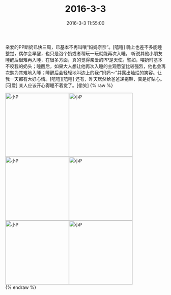 ﻿---
title: "2016-3-3"
date: 2016-3-3 11:55:00
tags: 文字
categories: 妈妈
---
亲爱的PP断奶已快三周，已基本不再叫嚷“妈妈奈奈”。[嘻嘻]
晚上也差不多能睡整觉，偶尔会早醒，也只是泡个奶或者稍玩一玩就能再次入睡。
听说其他小朋友睡醒后很难再入睡，在很多方面，真的觉得亲爱的PP是天使。譬如，喂奶时基本不咬我的奶头；睡醒后，如果大人想让他再次入睡的主观愿望比较强烈，他也会再次勉为其难地入睡；睡醒后会轻轻地叫边上的我:“妈妈～”并露出灿烂的笑容。让我一天都有大好心情。[嘻嘻][嘻嘻]
还有，昨天居然给爸爸递拖鞋，真是好贴心。[可爱]
某人应该开心得睡不着觉了。[偷笑]
{% raw %}
<div style="width:500 px">
<div style="float:left; width:100 px"><img src="/images/微信图片_20171012134727.jpg" width="200" alt="小P"></div>
<div style="float:left; width:100 px"><img src="/images/微信图片_20171012134735.jpg" width="200" alt="小P"></div>
<div style="float:left; width:100 px"><img src="/images/微信图片_20171012134742.jpg" width="200" alt="小P"></div>
<div style="float:left; width:100 px"><img src="/images/微信图片_20171012134750.jpg" width="200" alt="小P"></div>
<div style="float:left; width:100 px"><img src="/images/微信图片_20171012134758.jpg" width="200" alt="小P"></div>
<div style="float:left; width:100 px"><img src="/images/微信图片_20171012134805.jpg" width="200" alt="小P"></div>
<div style="clear:both"></div>
</div>
{% endraw %}